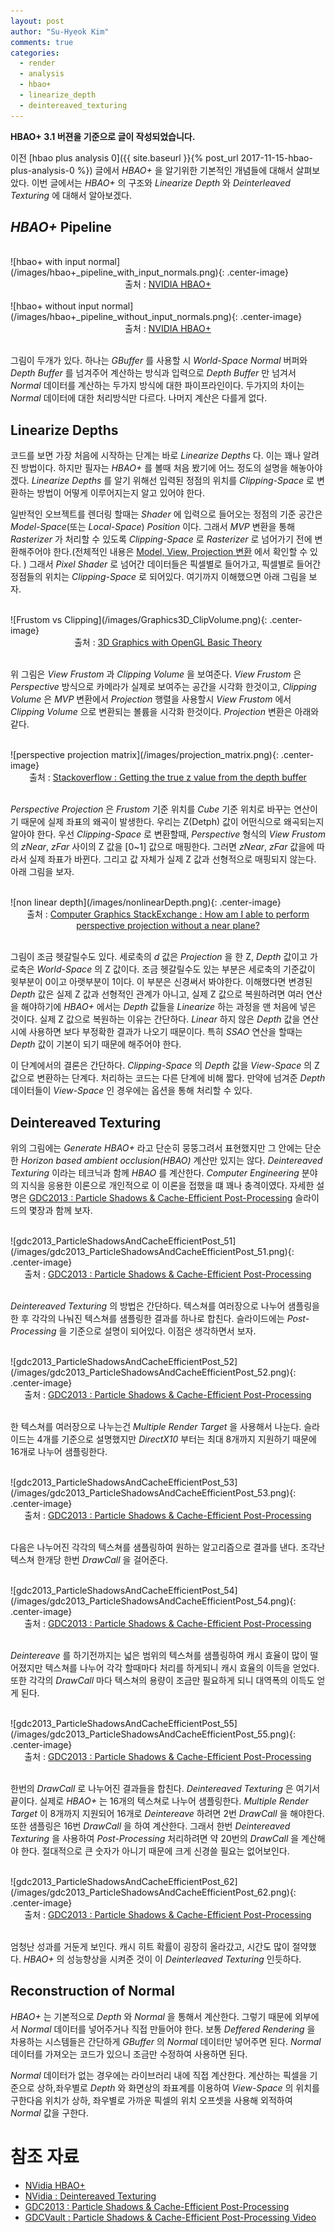 ```yaml
---
layout: post
author: "Su-Hyeok Kim"
comments: true
categories:
  - render
  - analysis
  - hbao+
  - linearize_depth
  - deintereaved_texturing
---
```


__HBAO+ 3.1 버젼을 기준으로 글이 작성되었습니다.__

이전 [hbao plus analysis 0]({{ site.baseurl }}{% post_url 2017-11-15-hbao-plus-analysis-0 %}) 글에서 _HBAO+_ 을 알기위한 기본적인 개념들에 대해서 살펴보았다. 이번 글에서는 _HBAO+_ 의 구조와 _Linearize Depth_ 와 _Deinterleaved Texturing_ 에 대해서 알아보겠다.

## _HBAO+_ Pipeline

<br/>
![hbao+ with input normal](/images/hbao+_pipeline_with_input_normals.png){: .center-image}
<center>출처 : <a href="http://docs.nvidia.com/gameworks/content/gameworkslibrary/visualfx/hbao/index.html">NVIDIA HBAO+</a>
</center>

<br/>
![hbao+ without input normal](/images/hbao+_pipeline_without_input_normals.png){: .center-image}
<center>출처 : <a href="http://docs.nvidia.com/gameworks/content/gameworkslibrary/visualfx/hbao/index.html">NVIDIA HBAO+</a>
</center>
<br/>

그림이 두개가 있다. 하나는 _GBuffer_ 를 사용할 시 _World-Space Normal_ 버퍼와 _Depth Buffer_ 를 넘겨주어 계산하는 방식과 입력으로 _Depth Buffer_ 만 넘겨서 _Normal_ 데이터를 계산하는 두가지 방식에 대한 파이프라인이다. 두가지의 차이는 _Normal_ 데이터에 대한 처리방식만 다르다. 나머지 계산은 다를게 없다.

## Linearize Depths

코드를 보면 가장 처음에 시작하는 단계는 바로 _Linearize Depths_ 다. 이는 꽤나 알려진 방법이다. 하지만 필자는 _HBAO+_ 를 볼때 처음 봤기에 어느 정도의 설명을 해놓아야겠다. _Linearize Depths_ 를 알기 위해선 입력된 정점의 위치를 _Clipping-Space_ 로 변환하는 방법이 어떻게 이루어지는지 알고 있어야 한다.

일반적인 오브젝트를 렌더링 할때는 _Shader_ 에 입력으로 들어오는 정점의 기준 공간은 _Model-Space_(또는 _Local-Space_) _Position_ 이다. 그래서 _MVP_ 변환을 통해 _Rasterizer_ 가 처리할 수 있도록 _Clipping-Space_ 로 _Rasterizer_ 로 넘어가기 전에 변환해주어야 한다.(전체적인 내용은 [Model, View, Projection 변환](https://docs.google.com/presentation/d/10VzsjfifKJlRTHDlBq7e8vNBTu4D5jOWUF87KYYGwlk/edit#slide=id.g25f88339be_0_0) 에서 확인할 수 있다.
) 그래서 _Pixel Shader_ 로 넘어간 데이터들은 픽셀별로 들어가고, 픽셀별로 들어간 정점들의 위치는 _Clipping-Space_ 로 되어있다. 여기까지 이해했으면 아래 그림을 보자.

<br/>
![Frustom vs Clipping](/images/Graphics3D_ClipVolume.png){: .center-image}
<center>출처 : <a href="https://www.ntu.edu.sg/home/ehchua/programming/opengl/CG_BasicsTheory.html">3D Graphics with OpenGL Basic Theory</a>
</center>
<br/>

위 그림은 _View Frustom_ 과 _Clipping Volume_ 을 보여준다. _View Frustom_ 은 _Perspective_ 방식으로 카메라가 실제로 보여주는 공간을 시각화 한것이고, _Clipping Volume_ 은 _MVP_ 변환에서 _Projection_ 행렬을 사용할시 _View Frustom_ 에서 _Clipping Volume_ 으로 변환되는 볼륨을 시각화 한것이다. _Projection_ 변환은 아래와 같다.

<br/>
![perspective projection matrix](/images/projection_matrix.png){: .center-image}
<center>출처 : <a href="https://stackoverflow.com/questions/6652253/getting-the-true-z-value-from-the-depth-buffer
">Stackoverflow : Getting the true z value from the depth buffer</a>
</center>
<br/>

_Perspective Projection_ 은 _Frustom_ 기준 위치를 _Cube_ 기준 위치로 바꾸는 연산이기 때문에 실제 좌표의 왜곡이 발생한다. 우리는 Z(Detph) 값이 어떤식으로 왜곡되는지 알아야 한다. 우선 _Clipping-Space_ 로 변환할때, _Perspective_ 형식의 _View Frustom_ 의 _zNear_, _zFar_ 사이의 Z 값을 [0~1] 값으로 매핑한다. 그러면 _zNear_, _zFar_ 값을에 따라서 실제 좌표가 바뀐다. 그리고 값 자체가 실제 Z 값과 선형적으로 매핑되지 않는다. 아래 그림을 보자.

<br/>
![non linear depth](/images/nonlinearDepth.png){: .center-image}
<center>출처 : <a href="https://computergraphics.stackexchange.com/questions/5116/how-am-i-able-to-perform-perspective-projection-without-a-near-plane">Computer Graphics StackExchange : How am I able to perform perspective projection without a near plane?</a>
</center>
<br/>

그림이 조금 헷갈릴수도 있다. 세로축의 _d_ 값은 _Projection_ 을 한 Z, _Depth_ 값이고 가로축은 _World-Space_ 의 Z 값이다. 조금 헷갈릴수도 있는 부분은 세로축의 기준값이 윗부분이 0이고 아랫부분이 1이다. 이 부분은 신경써서 봐야한다. 이해했다면 변경된 _Depth_ 값은 실제 Z 값과 선형적인 관계가 아니고, 실제 Z 값으로 복원하려면 여러 연산을 해야하기에 _HBAO+_ 에서는 _Depth_ 값들을 _Linearize_ 하는 과정을 맨 처음에 넣은 것이다. 실제 Z 값으로 복원하는 이유는 간단하다. _Linear_ 하지 않은 _Depth_ 값을 연산시에 사용하면 보다 부정확한 결과가 나오기 때문이다. 특히 _SSAO_ 연산을 할때는 _Depth_ 값이 기본이 되기 때문에 해주어야 한다.

이 단계에서의 결론은 간단하다. _Clipping-Space_ 의 _Depth_ 값을 _View-Space_ 의 Z 값으로 변환하는 단계다. 처리하는 코드는 다른 단계에 비해 짧다. 만약에 넘겨준 _Depth_ 데이터들이 _View-Space_ 인 경우에는 옵션을 통해 처리할 수 있다.

## Deintereaved Texturing

위의 그림에는 _Generate HBAO+_ 라고 단순히 뭉뚱그려서 표현했지만 그 안에는 단순한 _Horizon based ambient occlusion(HBAO)_ 계산만 있지는 않다. _Deintereaved Texturing_ 이라는 테크닉과 함께 _HBAO_ 를 계산한다. _Computer Engineering_ 분야의 지식을 응용한 이론으로 개인적으로 이 이론을 접했을 떄 꽤나 충격이였다. 자세한 설명은 [GDC2013 : Particle Shadows & Cache-Efficient Post-Processing](https://developer.nvidia.com/sites/default/files/akamai/gamedev/docs/BAVOIL_ParticleShadowsAndCacheEfficientPost.pdf) 슬라이드의 몇장과 함께 보자.

<br/>
![gdc2013_ParticleShadowsAndCacheEfficientPost_51](/images/gdc2013_ParticleShadowsAndCacheEfficientPost_51.png){: .center-image}
<center>출처 : <a href="https://developer.nvidia.com/sites/default/files/akamai/gamedev/docs/BAVOIL_ParticleShadowsAndCacheEfficientPost.pdf">GDC2013 : Particle Shadows & Cache-Efficient Post-Processing</a>
</center>
<br/>

_Deintereaved Texturing_ 의 방법은 간단하다. 텍스쳐를 여러장으로 나누어 샘플링을 한 후 각각의 나눠진 텍스쳐를 샘플링한 결과를 하나로 합친다. 슬라이드에는 _Post-Processing_ 을 기준으로 설명이 되어있다. 이점은 생각하면서 보자.

<br/>
![gdc2013_ParticleShadowsAndCacheEfficientPost_52](/images/gdc2013_ParticleShadowsAndCacheEfficientPost_52.png){: .center-image}
<center>출처 : <a href="https://developer.nvidia.com/sites/default/files/akamai/gamedev/docs/BAVOIL_ParticleShadowsAndCacheEfficientPost.pdf">GDC2013 : Particle Shadows & Cache-Efficient Post-Processing</a>
</center>
<br/>

한 텍스쳐를 여러장으로 나누는건 _Multiple Render Target_ 을 사용해서 나눈다. 슬라이드는 4개를 기준으로 설명했지만 _DirectX10_ 부터는 최대 8개까지 지원하기 때문에 16개로 나누어 샘플링한다.

<br/>
![gdc2013_ParticleShadowsAndCacheEfficientPost_53](/images/gdc2013_ParticleShadowsAndCacheEfficientPost_53.png){: .center-image}
<center>출처 : <a href="https://developer.nvidia.com/sites/default/files/akamai/gamedev/docs/BAVOIL_ParticleShadowsAndCacheEfficientPost.pdf">GDC2013 : Particle Shadows & Cache-Efficient Post-Processing</a>
</center>
<br/>

다음은 나누어진 각각의 텍스쳐를 샘플링하여 원하는 알고리즘으로 결과를 낸다. 조각난 텍스쳐 한개당 한번 _DrawCall_ 을 걸어준다.

<br/>
![gdc2013_ParticleShadowsAndCacheEfficientPost_54](/images/gdc2013_ParticleShadowsAndCacheEfficientPost_54.png){: .center-image}
<center>출처 : <a href="https://developer.nvidia.com/sites/default/files/akamai/gamedev/docs/BAVOIL_ParticleShadowsAndCacheEfficientPost.pdf">GDC2013 : Particle Shadows & Cache-Efficient Post-Processing</a>
</center>
<br/>

_Deintereave_ 를 하기전까지는 넓은 범위의 텍스쳐를 샘플링하여 캐시 효율이 많이 떨어졌지만 텍스쳐를 나누어 각각 할때마다 처리를 하게되니 캐시 효율의 이득을 얻었다. 또한 각각의 _DrawCall_ 마다 텍스쳐의 용량이 조금만 필요하게 되니 대역폭의 이득도 얻게 된다.

<br/>
![gdc2013_ParticleShadowsAndCacheEfficientPost_55](/images/gdc2013_ParticleShadowsAndCacheEfficientPost_55.png){: .center-image}
<center>출처 : <a href="https://developer.nvidia.com/sites/default/files/akamai/gamedev/docs/BAVOIL_ParticleShadowsAndCacheEfficientPost.pdf">GDC2013 : Particle Shadows & Cache-Efficient Post-Processing</a>
</center>
<br/>

한번의 _DrawCall_ 로 나누어진 결과들을 합친다. _Deintereaved Texturing_ 은 여기서 끝이다. 실제로 _HBAO+_ 는 16개의 텍스쳐로 나누어 샘플링한다. _Multiple Render Target_ 이 8개까지 지원되어 16개로 _Deintereave_ 하려면 2번 _DrawCall_ 을 해야한다. 또한 샘플링은 16번 _DrawCall_ 을 하여 계산한다. 그래서 한번 _Deintereaved Texturing_ 을 사용하여 _Post-Processing_ 처리하려면 약 20번의 _DrawCall_ 을 계산해야 한다. 절대적으로 큰 숫자가 아니기 때문에 크게 신경쓸 필요는 없어보인다.

<br/>
![gdc2013_ParticleShadowsAndCacheEfficientPost_62](/images/gdc2013_ParticleShadowsAndCacheEfficientPost_62.png){: .center-image}
<center>출처 : <a href="https://developer.nvidia.com/sites/default/files/akamai/gamedev/docs/BAVOIL_ParticleShadowsAndCacheEfficientPost.pdf">GDC2013 : Particle Shadows & Cache-Efficient Post-Processing</a>
</center>
<br/>

엄청난 성과를 거둔게 보인다. 캐시 히트 확률이 굉장히 올라갔고, 시간도 많이 절약했다. _HBAO+_ 의 성능향상을 시켜준 것이 이 _Deinterleaved Texturing_ 인듯하다.

## Reconstruction of Normal

_HBAO+_ 는 기본적으로 _Depth_ 와 _Normal_ 을 통해서 계산한다. 그렇기 때문에 외부에서 _Normal_ 데이터를 넣어주거나 직접 만들어야 한다. 보통 _Deffered Rendering_ 을 차용하는 시스템들은 간단하게 _GBuffer_ 의 _Normal_ 데이터만 넣어주면 된다. _Normal_ 데이터를 가져오는 코드가 있으니 조금만 수정하여 사용하면 된다.

_Normal_ 데이터가 없는 경우에는 라이브러리 내에 직접 계산한다. 계산하는 픽셀을 기준으로 상하,좌우별로 _Depth_ 와 화면상의 좌표계를 이용하여 _View-Space_ 의 위치를 구한다음 위치가 상하, 좌우별로 가까운 픽셀의 위치 오프셋을 사용해 외적하여 _Normal_ 값을 구한다.

# 참조 자료

 - [NVidia HBAO+](http://docs.nvidia.com/gameworks/content/gameworkslibrary/visualfx/hbao/index.html)
 - [NVidia : Deintereaved Texturing](https://developer.nvidia.com/sites/default/files/akamai/gameworks/samples/DeinterleavedTexturing.pdf)
 - [GDC2013 : Particle Shadows & Cache-Efficient Post-Processing](https://developer.nvidia.com/sites/default/files/akamai/gamedev/docs/BAVOIL_ParticleShadowsAndCacheEfficientPost.pdf)
 - [GDCVault : Particle Shadows & Cache-Efficient Post-Processing Video](http://www.gdcvault.com/play/1017623/Advanced-Visual-Effects-with-DirectX)
